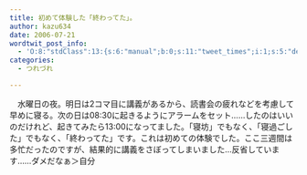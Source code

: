 ```yaml
---
title: 初めて体験した「終わってた」。
author: kazu634
date: 2006-07-21
wordtwit_post_info:
  - 'O:8:"stdClass":13:{s:6:"manual";b:0;s:11:"tweet_times";i:1;s:5:"delay";i:0;s:7:"enabled";i:1;s:10:"separation";s:2:"60";s:7:"version";s:3:"3.7";s:14:"tweet_template";b:0;s:6:"status";i:2;s:6:"result";a:0:{}s:13:"tweet_counter";i:2;s:13:"tweet_log_ids";a:1:{i:0;i:2451;}s:9:"hash_tags";a:0:{}s:8:"accounts";a:1:{i:0;s:7:"kazu634";}}'
categories:
  - つれづれ

---
```

<div class="section">
<p>
    　水曜日の夜。明日は2コマ目に講義があるから、読書会の疲れなどを考慮して早めに寝る。次の日は08:30に起きるようにアラームをセット……したのはいいのだけれど、起きてみたら13:00になってました。「寝坊」でもなく、「寝過ごした」でもなく、「終わってた」です。これは初めての体験でした。ここ三週間は多忙だったのですが、結果的に講義をさぼってしまいました…反省しています……ダメだなぁ＞自分
</p>
</div>
